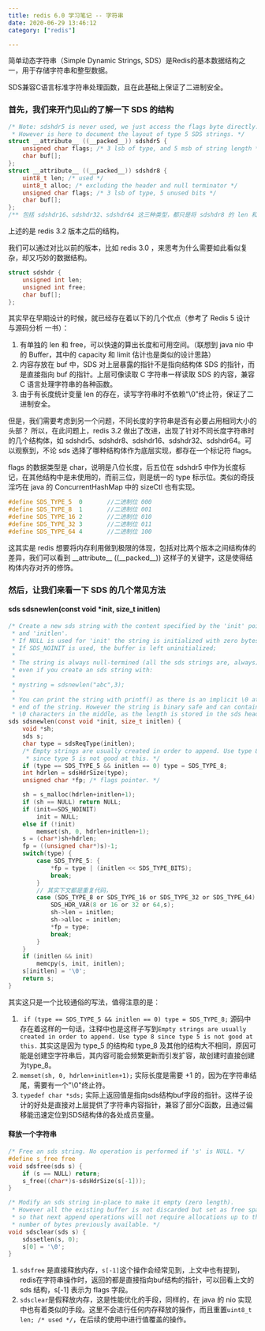 ```yaml
---
title: redis 6.0 学习笔记 -- 字符串
date: 2020-06-29 13:46:12
category: ["redis"]

---
```


简单动态字符串（Simple Dynamic Strings, SDS）是Redis的基本数据结构之一，用于存储字符串和整型数据。

SDS兼容C语言标准字符串处理函数，且在此基础上保证了二进制安全。
<!--more-->

### 首先，我们来开门见山的了解一下 SDS 的结构

```c
/* Note: sdshdr5 is never used, we just access the flags byte directly.
 * However is here to document the layout of type 5 SDS strings. */
struct __attribute__ ((__packed__)) sdshdr5 {
    unsigned char flags; /* 3 lsb of type, and 5 msb of string length */
    char buf[];
};
struct __attribute__ ((__packed__)) sdshdr8 {
    uint8_t len; /* used */
    uint8_t alloc; /* excluding the header and null terminator */
    unsigned char flags; /* 3 lsb of type, 5 unused bits */
    char buf[];
};
/** 包括 sdshdr16、sdshdr32、sdshdr64 这三种类型，都只是将 sdshdr8 的 len 和 alloc 替换成不同长度的数据类型，其结构与 sdshdr8 保持一致 **/
```

上述的是 redis 3.2 版本之后的结构。

我们可以通过对比以前的版本，比如 redis 3.0 ，来思考为什么需要如此看似复杂，却又巧妙的数据结构。

```c
struct sdshdr {
    unsigned int len;
    unsigned int free;
    char buf[];
};
```

其实早在早期设计的时候，就已经存在着以下的几个优点（参考了 Redis 5 设计与源码分析 一书）：

1. 有单独的 len 和 free，可以快速的算出长度和可用空间。（联想到 java nio 中的 Buffer，其中的 capacity 和 limit 估计也是类似的设计思路）
2. 内容存放在 buf 中，SDS 对上层暴露的指针不是指向结构体 SDS 的指针，而是直接指向 buf 的指针。上层可像读取 C 字符串一样读取 SDS 的内容，兼容 C 语言处理字符串的各种函数。
3. 由于有长度统计变量 len 的存在，读写字符串时不依赖“\0”终止符，保证了二进制安全。

但是，我们需要考虑到另一个问题，不同长度的字符串是否有必要占用相同大小的头部？
所以，在此问题上，redis 3.2 做出了改进，出现了针对不同长度字符串时的几个结构体，如 sdshdr5、sdshdr8、sdshdr16、sdshdr32、sdshdr64。可以观察到，不论 sds 选择了哪种结构体作为底层实现，都存在一个标记符 flags。

flags 的数据类型是 char，说明是八位长度，后五位在 sdshdr5 中作为长度标记，在其他结构中是未使用的，而前三位，则是统一的 type 标示位。类似的奇技淫巧在 java 的 ConcurrentHashMap 中的 sizeCtl 也有实现。

```c
#define SDS_TYPE_5  0		//二进制位 000
#define SDS_TYPE_8  1		//二进制位 001
#define SDS_TYPE_16 2		//二进制位 010
#define SDS_TYPE_32 3		//二进制位 011
#define SDS_TYPE_64 4		//二进制位 100
```

这其实是 redis 想要将内存利用做到极限的体现，包括对比两个版本之间结构体的差异，我们可以看到 \_\_attribute\_\_ ((\_\_packed\_\_)) 这样子的关键字，这是使得结构体内存对齐的修饰。

### 然后，让我们来看一下 SDS 的几个常见方法

#### sds sdsnewlen(const void *init, size_t initlen)

```c
/* Create a new sds string with the content specified by the 'init' pointer
 * and 'initlen'.
 * If NULL is used for 'init' the string is initialized with zero bytes.
 * If SDS_NOINIT is used, the buffer is left uninitialized;
 *
 * The string is always null-termined (all the sds strings are, always) so
 * even if you create an sds string with:
 *
 * mystring = sdsnewlen("abc",3);
 *
 * You can print the string with printf() as there is an implicit \0 at the
 * end of the string. However the string is binary safe and can contain
 * \0 characters in the middle, as the length is stored in the sds header. */
sds sdsnewlen(const void *init, size_t initlen) {
    void *sh;
    sds s;
    char type = sdsReqType(initlen);
    /* Empty strings are usually created in order to append. Use type 8
     * since type 5 is not good at this. */
    if (type == SDS_TYPE_5 && initlen == 0) type = SDS_TYPE_8;
    int hdrlen = sdsHdrSize(type);
    unsigned char *fp; /* flags pointer. */

    sh = s_malloc(hdrlen+initlen+1);
    if (sh == NULL) return NULL;
    if (init==SDS_NOINIT)
        init = NULL;
    else if (!init)
        memset(sh, 0, hdrlen+initlen+1);
    s = (char*)sh+hdrlen;
    fp = ((unsigned char*)s)-1;
    switch(type) {
        case SDS_TYPE_5: {
            *fp = type | (initlen << SDS_TYPE_BITS);
            break;
        }
        // 其实下文都是重复代码，
        case (SDS_TYPE_8 or SDS_TYPE_16 or SDS_TYPE_32 or SDS_TYPE_64): {
            SDS_HDR_VAR(8 or 16 or 32 or 64,s);
            sh->len = initlen;
            sh->alloc = initlen;
            *fp = type;
            break;
        }
    }
    if (initlen && init)
        memcpy(s, init, initlen);
    s[initlen] = '\0';
    return s;
}
```

其实这只是一个比较通俗的写法，值得注意的是：

1. ``` if (type == SDS_TYPE_5 && initlen == 0) type = SDS_TYPE_8;``` 源码中存在着这样的一句话，注释中也是这样子写到```Empty strings are usually created in order to append. Use type 8 since type 5 is not good at this.``` 其实这是因为 type_5 的结构和 type_8 及其他的结构大不相同，原因可能是创建空字符串后，其内容可能会频繁更新而引发扩容，故创建时直接创建为type_8。
2. ```memset(sh, 0, hdrlen+initlen+1);``` 实际长度是需要 +1 的，因为在字符串结尾，需要有一个"\0"终止符。
3. ```typedef char *sds;``` 实际上返回值是指向sds结构buf字段的指针。这样子设计的好处是直接对上层提供了字符串内容指针，兼容了部分C函数，且通过偏移能迅速定位到SDS结构体的各处成员变量。

#### 释放一个字符串

```c
/* Free an sds string. No operation is performed if 's' is NULL. */
#define s_free free
void sdsfree(sds s) {
    if (s == NULL) return;
    s_free((char*)s-sdsHdrSize(s[-1]));
}

/* Modify an sds string in-place to make it empty (zero length).
 * However all the existing buffer is not discarded but set as free space
 * so that next append operations will not require allocations up to the
 * number of bytes previously available. */
void sdsclear(sds s) {
    sdssetlen(s, 0);
    s[0] = '\0';
}
```

1. ```sdsfree``` 是直接释放内存，```s[-1]```这个操作会经常见到，上文中也有提到，redis在字符串操作时，返回的都是直接指向buf结构的指针，可以回看上文的 sds 结构，s[-1] 表示为 flags 字段。
2. ```sdsclear```是假释放内存，这是性能优化的手段，同样的，在 java 的 nio 实现中也有着类似的手段。这里不会进行任何内存释放的操作，而且重置```uint8_t len; /* used */```，在后续的使用中进行值覆盖的操作。